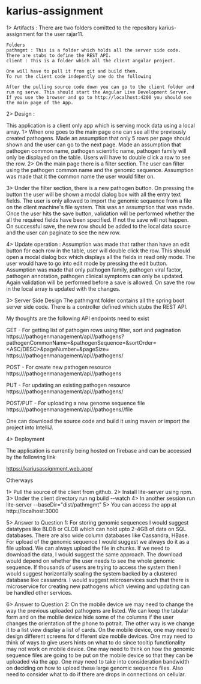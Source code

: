 # karius-assignment

1> Artifacts : There are two folders comitted to the repository karius-assignment for the user rajar11.
    
    Folders
    pathmgmt : This is a folder which holds all the server side code. There are stubs to define the REST API.
    client : This is a folder which all the client angular project. 

    One will have to pull it from git and build them.
    To run the client code indepently one do the following

    After the pulling source code down you can go to the client folder and run ng serve. This should start the Angular Live Development Server.
    If you use the browser and go to http://localhost:4200 you should see the main page of the App.

2> Design :

   This application is a client only app which is serving mock data using a local array.
   1> When one goes to the main page one can see all the previously created pathogens. Made an assumption that only 5 rows per page should shown and the user can go to the next page. Made an assumption that pathogen common name, pathogen scientific name, pathogen family will only be displayed on the table. Users will have to double click a row to see the row.
   2> On the main page there is a filter section. The user can filter using the pathogen common name and the genomic sequence. Assumption was made that it the common name the user would filter on.

   3> Under the filter section, there is a new pathogen button. On pressing the button the user will be shown a modal dialog box with all the entry text fields. The user is only allowed to import the genomic sequence from a file on the client machine's file system. This was an assumption that was made. Once the user hits the save button, validation will be performed whether the all the required fields have been specified. If not the save will not happen.  On successful save, the new row should be added to the local data source and the user can paginate to see the new row.

   4> Update operation : Assumption was made that rather than have an edit button for each row in the table, user will double click the row. This should open a modal dialog box which displays all the fields in read only mode. The user would have to go into edit mode by pressing the edit button. Assumption was made that only pathogen family, pathogen viral factor, pathogen annotation, pathogen clinical symptoms can only be updated. Again validation will be performed before a save is allowed. On save the row in the local array is updated with the changes.

3> Server Side Design
  The pathmgmt folder contains all the spring boot server side code. There is a controller defined which stubs the REST API.

  My thoughts are the following API endpoints need to exist

  GET - For getting list of pathogen rows using filter, sort and pagination
  https://<domain-name>/pathogenmanagement/api/<version>/pathogens?pathogenCommonName=<filterValue>&pathogenSequence=<filterValue>&sortOrder=<ASC/DESC>&pageNumber=<number>&pageSize=<pageSize>
  https://<domain-name>/pathogenmanagement/api/<version>/pathogens/<pathogenCommonName>

  POST - For create new pathogen resource
  https://<domain-name>/pathogenmanagement/api/<version>/pathogens

  PUT - For updating an existing pathogen resource
  https://<domain-name>/pathogenmanagement/api/<version>/pathogens/<pathogenCommonName>

  POST/PUT - For uploading a new genome sequence file 
  https://<domain-name>/pathogenmanagement/api/<version>/pathogens/<pathogenCommonName>/file

  One can download the source code and build it using maven or import the project into IntelliJ.

4> Deployment

  The application is currently being hosted on firebase and can be accessed by the following link

  https://kariusassignment.web.app/

  Otherways

  1> Pull the source of the client from github.
  2> Install lite-server using npm.
  3> Under the client directory run
     ng build --watch
  4> In another session run
     lite-server --baseDir="dist/pathmgmt"
  5> You can access the app at
     http://localhost:3000

5> Answer to Question 1:
  For storing genomic sequences I would suggest datatypes like BLOB or CLOB which can hold upto 2-4GB of data on SQL databases. There are also wide column databases like Cassandra, HBase. For upload of the genomic sequence I would suggest we always do it as a file upload. We can always upload the file in chunks. If we need to download the data, I would suggest the same approach. The download would depend on whether the user needs to see the whole genomic sequence.
  If thousands of users are trying to access the system then I would suggest horizontally scaling the system backed by a clustered database like cassandra. I would suggest microservices such that there is microservice for creating new pathogens which viewing and updating can be handled other services.

6> Answer to Question 2:
 On the mobile device we may need to change the way the previous uploaded pathogens are listed. We can keep the tabular form and on the mobile device hide some of the columns if the user changes the orientation of the phone to potrait. The other way is we change it to a list view display a list of cards. On the mobile device, one may need to design different screens for different size mobile devices. One may need to think of ways to give users hints on what to do since tooltip functionality may not work on mobile device. One may need to think on how the genomic sequence files are going to be put on the mobile device so that they can be uploaded via the app. One may need to take into consideration bandwidth on deciding on how to upload these large genomic sequence files. Also need to consider what to do if there are drops in connections on cellular.
   
